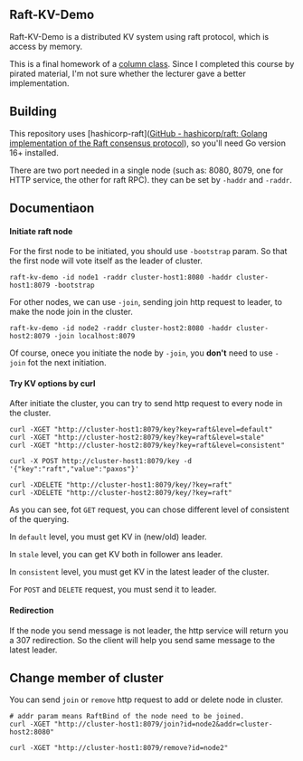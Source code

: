 ## Raft-KV-Demo

Raft-KV-Demo is a distributed KV system using raft protocol, which is access by memory.

This is a final homework of a [column class]([分布式协议与算法实战_分布式_分布式算法-极客时间](https://time.geekbang.org/column/intro/100046101)). Since I completed this course by pirated material, I'm not sure whether the lecturer gave a better implementation.

## Building

This repository uses [hashicorp-raft]([GitHub - hashicorp/raft: Golang implementation of the Raft consensus protocol](https://github.com/hashicorp/raft)), so you'll need Go version 16+ installed.

There are two port needed in a single node (such as: 8080, 8079, one for HTTP service, the other for raft RPC). they can be set by `-haddr` and `-raddr`.

## Documentiaon

#### Initiate raft node

For the first node to be initiated, you should use `-bootstrap` param. So that the first node will vote itself as the leader of cluster.

```shell
raft-kv-demo -id node1 -raddr cluster-host1:8080 -haddr cluster-host1:8079 -bootstrap
```

For other nodes, we can use `-join`, sending join http request to leader, to make the node join in the cluster. 

```shell
raft-kv-demo -id node2 -raddr cluster-host2:8080 -haddr cluster-host2:8079 -join localhost:8079
```

Of course, onece you initiate the node by `-join`, you **don't** need to use `-join` fot the next initiation.

#### Try KV options by curl

After initiate the cluster, you can try to send http request to every node in the cluster.

```shell
curl -XGET "http://cluster-host1:8079/key?key=raft&level=default"
curl -XGET "http://cluster-host2:8079/key?key=raft&level=stale"
curl -XGET "http://cluster-host2:8079/key?key=raft&level=consistent"

curl -X POST http://cluster-host1:8079/key -d '{"key":"raft","value":"paxos"}'

curl -XDELETE "http://cluster-host1:8079/key/?key=raft"
curl -XDELETE "http://cluster-host2:8079/key/?key=raft"
```

As you can see, fot `GET` request, you can chose different level of consistent of the querying.

In `default` level, you must get KV in (new/old) leader.

In  `stale` level, you can get KV both in follower ans leader.

In `consistent` level, you must get KV in the latest leader of the cluster.

For `POST` and `DELETE` request, you must send it to leader. 

#### Redirection

If the node you send message is not leader, the http service will return you a 307 redirection. So the client will help you send same message to the latest leader.

## Change member of cluster

You can send `join` or `remove` http request to add or delete node in cluster.

```shell
# addr param means RaftBind of the node need to be joined.
curl -XGET "http://cluster-host1:8079/join?id=node2&addr=cluster-host2:8080"

curl -XGET "http://cluster-host1:8079/remove?id=node2"
```
